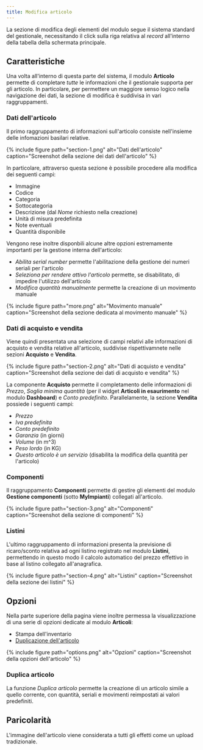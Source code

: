 ```yaml
---
title: Modifica articolo
---
```


La sezione di modifica degli elementi del modulo segue il sistema standard del gestionale, necessitando il click sulla riga relativa al *record* all'interno della tabella della schermata principale.

## Caratteristiche

Una volta all'interno di questa parte del sistema, il modulo **Articolo** permette di completare *tutte* le informazioni che il gestionale supporta per gli articolo.
In particolare, per permettere un maggiore senso logico nella navigazione dei dati, la sezione di modifica è suddivisa in vari raggruppamenti.

### Dati dell'articolo

Il primo raggruppamento di informazioni sull'articolo consiste nell'insieme delle infomazioni basilari relative.

{% include figure path="section-1.png" alt="Dati dell'articolo" caption="Screenshot della sezione dei dati dell'articolo" %}

In particolare, attraverso questa sezione è possibile procedere alla modifica dei seguenti campi:
 - Immagine
 - Codice
 - Categoria
 - Sottocategoria
 - Descrizione (dal *Nome* richiesto nella creazione)
 - Unità di misura predefinita
 - Note eventuali
 - Quantità disponibile

Vengono rese inoltre disponbili alcune altre opzioni estremamente importanti per la gestione interna dell'articolo:
 - *Abilita serial number* permette l'abilitazione della gestione dei numeri seriali per l'articolo
 - *Seleziona per rendere attivo l'articolo* permette, se disabilitato, di impedire l'utilizzo dell'articolo
 - *Modifica quantità manualmente* permette la creazione di un movimento manuale

{% include figure path="more.png" alt="Movimento manuale" caption="Screenshot della sezione dedicata al movimento manuale" %}

### Dati di acquisto e vendita

Viene quindi presentata una selezione di campi relativi alle informazioni di acquisto e vendita relative all'articolo, suddivise rispettivamnete nelle sezioni **Acquisto** e **Vendita**.

{% include figure path="section-2.png" alt="Dati di acquisto e vendita" caption="Screenshot della sezione dei dati di acquisto e vendita" %}

La componente **Acquisto** permette il completamento delle informazioni di *Prezzo*, *Soglia minima quantità* (per il widget **Articoli in esaurimento** nel modulo **Dashboard**) e *Conto predefinito*.
Parallelamente, la sezione **Vendita** possiede i seguenti campi:
 - *Prezzo*
 - *Iva predefinita*
 - *Conto predefinito*
 - *Garanzia* (in giorni)
 - *Volume* (in m^3)
 - *Peso lordo* (in KG)
 - *Questo articolo è un servizio* (disabilita la modifica della quantità per l'articolo)

### Componenti

Il raggruppamento **Componenti** permette di gestire gli elementi del modulo **Gestione componenti** (sotto **MyImpianti**) collegati all'articolo.

{% include figure path="section-3.png" alt="Componenti" caption="Screenshot della sezione di componenti" %}

### Listini

L'ultimo raggruppamento di informazioni presenta la previsione di ricaro/sconto relativa ad ogni listino registrato nel modulo **Listini**, permettendo in questo modo il calcolo automatico del prezzo effettivo in base al listino collegato all'anagrafica.

{% include figure path="section-4.png" alt="Listini" caption="Screenshot della sezione dei listini" %}

## Opzioni

Nella parte superiore della pagina viene inoltre permessa la visualizzazione di una serie di opzioni dedicate al modulo **Articoli**:
 - Stampa dell'inventario
 - [Duplicazione dell'articolo](#duplica-articolo)

{% include figure path="options.png" alt="Opzioni" caption="Screenshot della opzioni dell'articolo" %}

### Duplica articolo

La funzione *Duplica articolo* permette la creazione di un articolo simile a quello corrente, con quantità, seriali e movimenti reimpostati ai valori predefiniti.

## Paricolarità

L'immagine dell'articolo viene considerata a tutti gli effetti come un upload tradizionale.
